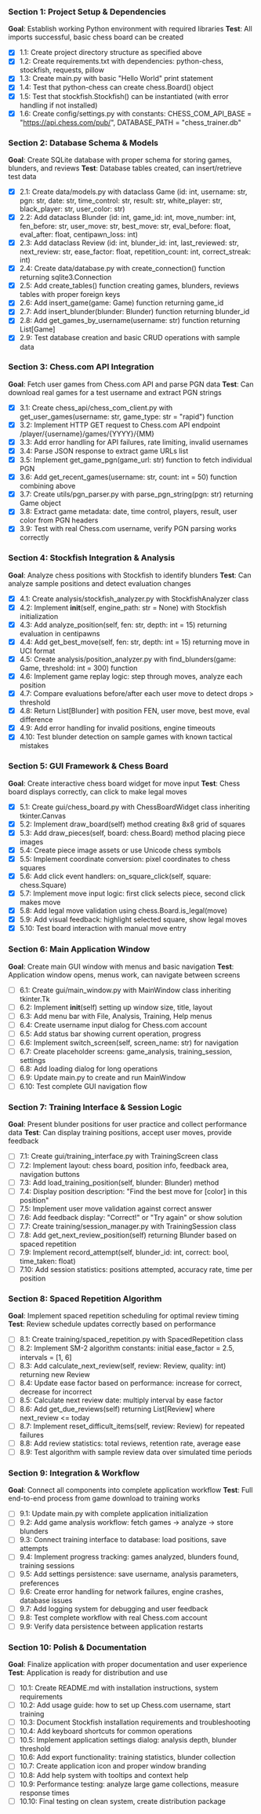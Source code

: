 ### Section 1: Project Setup & Dependencies
**Goal**: Establish working Python environment with required libraries
**Test**: All imports successful, basic chess board can be created

- [x] 1.1: Create project directory structure as specified above
- [x] 1.2: Create requirements.txt with dependencies: python-chess, stockfish, requests, pillow
- [x] 1.3: Create main.py with basic "Hello World" print statement
- [x] 1.4: Test that python-chess can create chess.Board() object
- [x] 1.5: Test that stockfish.Stockfish() can be instantiated (with error handling if not installed)
- [x] 1.6: Create config/settings.py with constants: CHESS_COM_API_BASE = "https://api.chess.com/pub/", DATABASE_PATH = "chess_trainer.db"

### Section 2: Database Schema & Models
**Goal**: Create SQLite database with proper schema for storing games, blunders, and reviews
**Test**: Database tables created, can insert/retrieve test data

- [x] 2.1: Create data/models.py with dataclass Game (id: int, username: str, pgn: str, date: str, time_control: str, result: str, white_player: str, black_player: str, user_color: str)
- [x] 2.2: Add dataclass Blunder (id: int, game_id: int, move_number: int, fen_before: str, user_move: str, best_move: str, eval_before: float, eval_after: float, centipawn_loss: int)
- [x] 2.3: Add dataclass Review (id: int, blunder_id: int, last_reviewed: str, next_review: str, ease_factor: float, repetition_count: int, correct_streak: int)
- [x] 2.4: Create data/database.py with create_connection() function returning sqlite3.Connection
- [x] 2.5: Add create_tables() function creating games, blunders, reviews tables with proper foreign keys
- [x] 2.6: Add insert_game(game: Game) function returning game_id
- [x] 2.7: Add insert_blunder(blunder: Blunder) function returning blunder_id
- [x] 2.8: Add get_games_by_username(username: str) function returning List[Game]
- [x] 2.9: Test database creation and basic CRUD operations with sample data

### Section 3: Chess.com API Integration
**Goal**: Fetch user games from Chess.com API and parse PGN data
**Test**: Can download real games for a test username and extract PGN strings

- [x] 3.1: Create chess_api/chess_com_client.py with get_user_games(username: str, game_type: str = "rapid") function
- [x] 3.2: Implement HTTP GET request to Chess.com API endpoint /player/{username}/games/{YYYY}/{MM}
- [x] 3.3: Add error handling for API failures, rate limiting, invalid usernames
- [x] 3.4: Parse JSON response to extract game URLs list
- [x] 3.5: Implement get_game_pgn(game_url: str) function to fetch individual PGN
- [x] 3.6: Add get_recent_games(username: str, count: int = 50) function combining above
- [x] 3.7: Create utils/pgn_parser.py with parse_pgn_string(pgn: str) returning Game object
- [x] 3.8: Extract game metadata: date, time control, players, result, user color from PGN headers
- [x] 3.9: Test with real Chess.com username, verify PGN parsing works correctly

### Section 4: Stockfish Integration & Analysis
**Goal**: Analyze chess positions with Stockfish to identify blunders
**Test**: Can analyze sample positions and detect evaluation changes

- [x] 4.1: Create analysis/stockfish_analyzer.py with StockfishAnalyzer class
- [x] 4.2: Implement __init__(self, engine_path: str = None) with Stockfish initialization
- [x] 4.3: Add analyze_position(self, fen: str, depth: int = 15) returning evaluation in centipawns
- [x] 4.4: Add get_best_move(self, fen: str, depth: int = 15) returning move in UCI format
- [x] 4.5: Create analysis/position_analyzer.py with find_blunders(game: Game, threshold: int = 300) function
- [x] 4.6: Implement game replay logic: step through moves, analyze each position
- [x] 4.7: Compare evaluations before/after each user move to detect drops > threshold
- [x] 4.8: Return List[Blunder] with position FEN, user move, best move, eval difference
- [x] 4.9: Add error handling for invalid positions, engine timeouts
- [x] 4.10: Test blunder detection on sample games with known tactical mistakes

### Section 5: GUI Framework & Chess Board
**Goal**: Create interactive chess board widget for move input
**Test**: Chess board displays correctly, can click to make legal moves

- [x] 5.1: Create gui/chess_board.py with ChessBoardWidget class inheriting tkinter.Canvas
- [x] 5.2: Implement draw_board(self) method creating 8x8 grid of squares
- [x] 5.3: Add draw_pieces(self, board: chess.Board) method placing piece images
- [x] 5.4: Create piece image assets or use Unicode chess symbols
- [x] 5.5: Implement coordinate conversion: pixel coordinates to chess squares
- [x] 5.6: Add click event handlers: on_square_click(self, square: chess.Square)
- [x] 5.7: Implement move input logic: first click selects piece, second click makes move
- [x] 5.8: Add legal move validation using chess.Board.is_legal(move)
- [x] 5.9: Add visual feedback: highlight selected square, show legal moves
- [x] 5.10: Test board interaction with manual move entry

### Section 6: Main Application Window
**Goal**: Create main GUI window with menus and basic navigation
**Test**: Application window opens, menus work, can navigate between screens

- [ ] 6.1: Create gui/main_window.py with MainWindow class inheriting tkinter.Tk
- [ ] 6.2: Implement __init__(self) setting up window size, title, layout
- [ ] 6.3: Add menu bar with File, Analysis, Training, Help menus
- [ ] 6.4: Create username input dialog for Chess.com account
- [ ] 6.5: Add status bar showing current operation, progress
- [ ] 6.6: Implement switch_screen(self, screen_name: str) for navigation
- [ ] 6.7: Create placeholder screens: game_analysis, training_session, settings
- [ ] 6.8: Add loading dialog for long operations
- [ ] 6.9: Update main.py to create and run MainWindow
- [ ] 6.10: Test complete GUI navigation flow

### Section 7: Training Interface & Session Logic
**Goal**: Present blunder positions for user practice and collect performance data
**Test**: Can display training positions, accept user moves, provide feedback

- [ ] 7.1: Create gui/training_interface.py with TrainingScreen class
- [ ] 7.2: Implement layout: chess board, position info, feedback area, navigation buttons
- [ ] 7.3: Add load_training_position(self, blunder: Blunder) method
- [ ] 7.4: Display position description: "Find the best move for [color] in this position"
- [ ] 7.5: Implement user move validation against correct answer
- [ ] 7.6: Add feedback display: "Correct!" or "Try again" or show solution
- [ ] 7.7: Create training/session_manager.py with TrainingSession class
- [ ] 7.8: Add get_next_review_position(self) returning Blunder based on spaced repetition
- [ ] 7.9: Implement record_attempt(self, blunder_id: int, correct: bool, time_taken: float)
- [ ] 7.10: Add session statistics: positions attempted, accuracy rate, time per position

### Section 8: Spaced Repetition Algorithm
**Goal**: Implement spaced repetition scheduling for optimal review timing
**Test**: Review schedule updates correctly based on performance

- [ ] 8.1: Create training/spaced_repetition.py with SpacedRepetition class
- [ ] 8.2: Implement SM-2 algorithm constants: initial ease_factor = 2.5, intervals = [1, 6]
- [ ] 8.3: Add calculate_next_review(self, review: Review, quality: int) returning new Review
- [ ] 8.4: Update ease factor based on performance: increase for correct, decrease for incorrect
- [ ] 8.5: Calculate next review date: multiply interval by ease factor
- [ ] 8.6: Add get_due_reviews(self) returning List[Review] where next_review <= today
- [ ] 8.7: Implement reset_difficult_items(self, review: Review) for repeated failures
- [ ] 8.8: Add review statistics: total reviews, retention rate, average ease
- [ ] 8.9: Test algorithm with sample review data over simulated time periods

### Section 9: Integration & Workflow
**Goal**: Connect all components into complete application workflow
**Test**: Full end-to-end process from game download to training works

- [ ] 9.1: Update main.py with complete application initialization
- [ ] 9.2: Add game analysis workflow: fetch games → analyze → store blunders
- [ ] 9.3: Connect training interface to database: load positions, save attempts
- [ ] 9.4: Implement progress tracking: games analyzed, blunders found, training sessions
- [ ] 9.5: Add settings persistence: save username, analysis parameters, preferences
- [ ] 9.6: Create error handling for network failures, engine crashes, database issues
- [ ] 9.7: Add logging system for debugging and user feedback
- [ ] 9.8: Test complete workflow with real Chess.com account
- [ ] 9.9: Verify data persistence between application restarts

### Section 10: Polish & Documentation
**Goal**: Finalize application with proper documentation and user experience
**Test**: Application is ready for distribution and use

- [ ] 10.1: Create README.md with installation instructions, system requirements
- [ ] 10.2: Add usage guide: how to set up Chess.com username, start training
- [ ] 10.3: Document Stockfish installation requirements and troubleshooting
- [ ] 10.4: Add keyboard shortcuts for common operations
- [ ] 10.5: Implement application settings dialog: analysis depth, blunder threshold
- [ ] 10.6: Add export functionality: training statistics, blunder collection
- [ ] 10.7: Create application icon and proper window branding
- [ ] 10.8: Add help system with tooltips and context help
- [ ] 10.9: Performance testing: analyze large game collections, measure response times
- [ ] 10.10: Final testing on clean system, create distribution package
